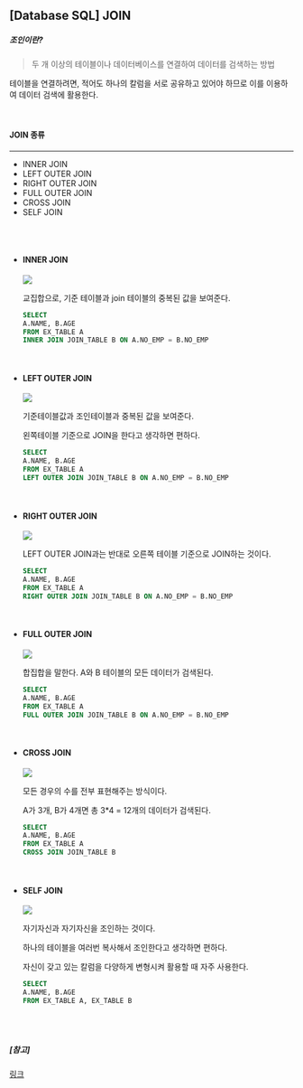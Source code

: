 ## [Database SQL] JOIN

##### 조인이란?

> 두 개 이상의 테이블이나 데이터베이스를 연결하여 데이터를 검색하는 방법

테이블을 연결하려면, 적어도 하나의 칼럼을 서로 공유하고 있어야 하므로 이를 이용하여 데이터 검색에 활용한다.

<br>

#### JOIN 종류

---

- INNER JOIN
- LEFT OUTER JOIN
- RIGHT OUTER JOIN
- FULL OUTER JOIN
- CROSS JOIN
- SELF JOIN

<br>

<br>

- #### INNER JOIN

  <img src="https://img1.daumcdn.net/thumb/R1280x0/?scode=mtistory2&fname=http%3A%2F%2Fcfile9.uf.tistory.com%2Fimage%2F99799F3E5A8148D7036659">

  교집합으로, 기준 테이블과 join 테이블의 중복된 값을 보여준다.

  ```sql
  SELECT
  A.NAME, B.AGE
  FROM EX_TABLE A
  INNER JOIN JOIN_TABLE B ON A.NO_EMP = B.NO_EMP
  ```

  <br>

- #### LEFT OUTER JOIN

  <img src="https://img1.daumcdn.net/thumb/R1280x0/?scode=mtistory2&fname=http%3A%2F%2Fcfile6.uf.tistory.com%2Fimage%2F997E7F415A81490507F027">

  기준테이블값과 조인테이블과 중복된 값을 보여준다.

  왼쪽테이블 기준으로 JOIN을 한다고 생각하면 편하다.

  ```SQL
  SELECT
  A.NAME, B.AGE
  FROM EX_TABLE A
  LEFT OUTER JOIN JOIN_TABLE B ON A.NO_EMP = B.NO_EMP
  ```

  <br>

- #### RIGHT OUTER JOIN

  <img src="https://img1.daumcdn.net/thumb/R1280x0/?scode=mtistory2&fname=http%3A%2F%2Fcfile25.uf.tistory.com%2Fimage%2F9984CE355A8149180ABD1D">

  LEFT OUTER JOIN과는 반대로 오른쪽 테이블 기준으로 JOIN하는 것이다.

  ```SQL
  SELECT
  A.NAME, B.AGE
  FROM EX_TABLE A
  RIGHT OUTER JOIN JOIN_TABLE B ON A.NO_EMP = B.NO_EMP
  ```

  <br>

- #### FULL OUTER JOIN

  <img src="https://img1.daumcdn.net/thumb/R1280x0/?scode=mtistory2&fname=http%3A%2F%2Fcfile24.uf.tistory.com%2Fimage%2F99195F345A8149391BE0C3">

  합집합을 말한다. A와 B 테이블의 모든 데이터가 검색된다.

  ```sql
  SELECT
  A.NAME, B.AGE
  FROM EX_TABLE A
  FULL OUTER JOIN JOIN_TABLE B ON A.NO_EMP = B.NO_EMP
  ```

  <br>

- #### CROSS JOIN

  <img src="https://img1.daumcdn.net/thumb/R1280x0/?scode=mtistory2&fname=http%3A%2F%2Fcfile10.uf.tistory.com%2Fimage%2F993F4E445A8A2D281AC66B">

  모든 경우의 수를 전부 표현해주는 방식이다.

  A가 3개, B가 4개면 총 3*4 = 12개의 데이터가 검색된다.

  ```sql
  SELECT
  A.NAME, B.AGE
  FROM EX_TABLE A
  CROSS JOIN JOIN_TABLE B
  ```

  <br>

- #### SELF JOIN

  <img src="https://img1.daumcdn.net/thumb/R1280x0/?scode=mtistory2&fname=http%3A%2F%2Fcfile25.uf.tistory.com%2Fimage%2F99341D335A8A363D0614E8">

  자기자신과 자기자신을 조인하는 것이다.

  하나의 테이블을 여러번 복사해서 조인한다고 생각하면 편하다.

  자신이 갖고 있는 칼럼을 다양하게 변형시켜 활용할 때 자주 사용한다.

  ``` sql
  SELECT
  A.NAME, B.AGE
  FROM EX_TABLE A, EX_TABLE B
  ```



<br>

<br>

##### [참고]

[링크](<https://coding-factory.tistory.com/87>)